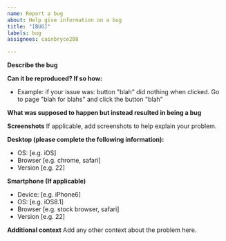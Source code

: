 ```yaml
---
name: Report a bug
about: Help give information on a bug
title: "[BUG]"
labels: bug
assignees: cainbryce208

---
```


**Describe the bug**

**Can it be reproduced? If so how:**
- Example:
 if your issue was: button "blah" did nothing when clicked.
Go to page "blah for blahs" and click the button "blah"

**What was supposed to happen but instead resulted in being a bug**

**Screenshots**
If applicable, add screenshots to help explain your problem.

**Desktop (please complete the following information):**
 - OS: [e.g. iOS]
 - Browser [e.g. chrome, safari]
 - Version [e.g. 22]

**Smartphone (If applicable)**
 - Device: [e.g. iPhone6]
 - OS: [e.g. iOS8.1]
 - Browser [e.g. stock browser, safari]
 - Version [e.g. 22]

**Additional context**
Add any other context about the problem here.
